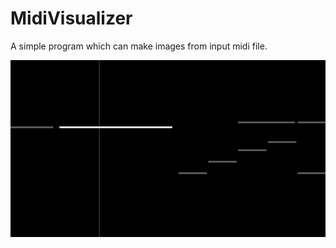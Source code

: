 # MidiVisualizer

A simple program which can make images from input midi file.

![Output sample](/Assets/output_sample.png)